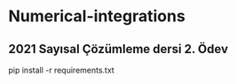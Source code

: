 # Numerical-integrations

## 2021 Sayısal Çözümleme dersi 2. Ödev

 pip install -r requirements.txt
